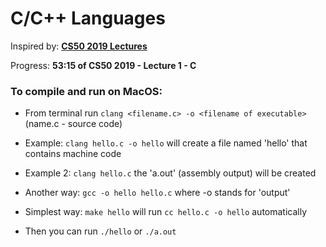
# C/C++ Languages

Inspired by: **[CS50 2019 Lectures](https://www.youtube.com/watch?v=e9Eds2Rc_x8&pbjreload=101)**

Progress: **53:15 of CS50 2019 - Lecture 1 - C**

### To compile and run on MacOS:

- From terminal run `clang <filename.c> -o <filename of executable>` (name.c - source code)

- Example: `clang hello.c -o hello` will create a file named 'hello' that contains machine code

- Example 2: `clang hello.c` the 'a.out' (assembly output) will be created

- Another way: `gcc -o hello hello.c` where -o stands for 'output'

- Simplest way: `make hello` will run `cc hello.c -o hello` automatically

- Then you can run `./hello` or `./a.out`
